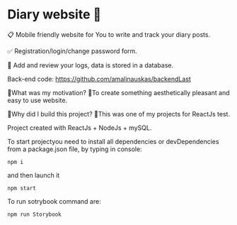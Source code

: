 # Diary website 📰



📋 Mobile friendly website for You to write and track your diary posts.

✅ Registration/login/change password form.

📌 Add and review your logs, data is stored in a database.

Back-end code: https://github.com/amalinauskas/backendLast

🔹What was my motivation?
🔸To create something aesthetically pleasant and easy to use website.

🔹Why did I build this project?
🔸This was one of my projects for ReactJs test.

Project created with ReactJs + NodeJs + mySQL.

To start projectyou need to install all dependencies or devDependencies from a package.json file, by typing in console:
```
npm i
```
and then launch it
```
npm start
```
To run sotrybook command are:
```
npm run Storybook
```

